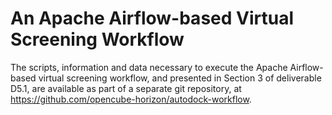 # An Apache Airflow-based Virtual Screening Workflow
The scripts, information and data necessary to execute the Apache Airflow-based virtual screening workflow, and presented in Section 3 of deliverable D5.1, are available as part of a separate git repository, at https://github.com/opencube-horizon/autodock-workflow.
